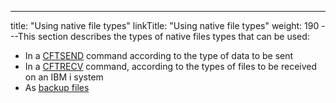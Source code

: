 ---
title: "Using native file types"
linkTitle: "Using native file types"
weight: 190
---This section describes the types of native files types that can be used:

- In a [CFTSEND](send_mode) command according to the type of data to be sent
- In a [CFTRECV](receive_mode) command, according to the types of files to be received on an IBM i system
- As [backup files](backup_files)
